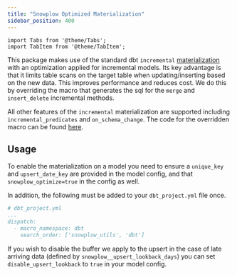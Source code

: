 ```yaml
---
title: "Snowplow Optimized Materialization"
sidebar_position: 400
---
```

```mdx-code-block
import Tabs from '@theme/Tabs';
import TabItem from '@theme/TabItem';
```

This package makes use of the standard dbt `incremental` [materialization](https://docs.getdbt.com/docs/build/materializations#incremental) with an optimization applied for incremental models. Its key advantage is that it limits table scans on the target table when updating/inserting based on the new data. This improves performance and reduces cost. We do this by overriding the macro that generates the sql for the `merge` and `insert_delete` incremental methods.

All other features of the `incremental` materialization are supported including `incremental_predicates` and `on_schema_change`. The code for the overridden macro can be found [here](https://github.com/snowplow/dbt-snowplow-utils/blob/main/macros/materializations/base_incremental/common/get_merge_sql.sql).

## Usage
To enable the materialization on a model you need to ensure a `unique_key` and `upsert_date_key` are provided in the model config, and that `snowplow_optimize=true` in the config as well. 

In addition, the following must be added to your `dbt_project.yml` file once.

```yaml
# dbt_project.yml
...
dispatch:
  - macro_namespace: dbt
    search_order: ['snowplow_utils', 'dbt']
```

If you wish to disable the buffer we apply to the upsert in the case of late arriving data (defined by `snowplow__upsert_lookback_days`) you can set `disable_upsert_lookback` to `true` in your model config.
